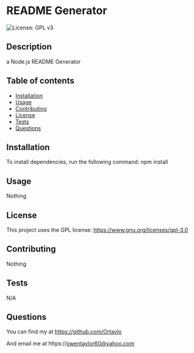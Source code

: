 
# README Generator
![License: GPL v3](https://img.shields.io/badge/License-GPLv3-blue.svg)
## Description 
a Node.js README Generator


## Table of contents

- [Installation](#installation)
- [Usage](#usage)
- [Contributing](#contributing)
- [License](#license)
- [Tests](#tests)
- [Questions](#questions)

## Installation 
 To install dependencies, run the following command: npm install

    
## Usage
Nothing 
## License
This project uses the GPL license:  https://www.gnu.org/licenses/gpl-3.0 
## Contributing
Nothing 
## Tests
 N/A
## Questions
 You can find my at https://github.com/Ortaylo

 And email me at https://owentaylor60@yahoo.com
